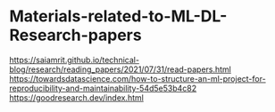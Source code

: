 # Materials-related-to-ML-DL-Research-papers

https://saiamrit.github.io/technical-blog/research/reading_papers/2021/07/31/read-papers.html
https://towardsdatascience.com/how-to-structure-an-ml-project-for-reproducibility-and-maintainability-54d5e53b4c82
https://goodresearch.dev/index.html
